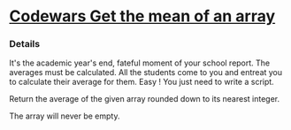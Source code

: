 # [Codewars Get the mean of an array](https://www.codewars.com/kata/563e320cee5dddcf77000158/python)

### Details

It's the academic year's end, fateful moment of your school report. The averages must be calculated. All the students come to you and entreat you to calculate their average for them. Easy ! You just need to write a script.

Return the average of the given array rounded down to its nearest integer.

The array will never be empty.